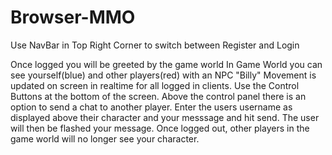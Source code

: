# Browser-MMO


Use NavBar in Top Right Corner to switch between Register and Login

Once logged you will be greeted by the game world
In Game World you can see yourself(blue) and other players(red) with an NPC "Billy"
Movement is updated on screen in realtime for all logged in clients. 
Use the Control Buttons at the bottom of the screen. 
Above the control panel there is an option to send a chat to another player. 
Enter the users username as displayed above their character and your messsage and hit send. The user will then be flashed your message.
Once logged out, other players in the game world will no longer see your character.
